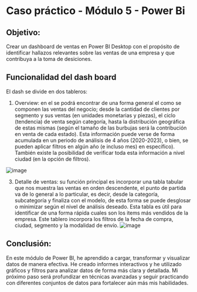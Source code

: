 # Caso práctico - Módulo 5 - Power Bi

## Objetivo: 
 Crear un dashboard de ventas en Power BI Desktop con el propósito de identificar hallazos relevantes sobre las ventas de una empresa y que contribuya a la toma de desiciones. 

 ## Funcionalidad del dash board

El dash se divide en dos tableros:
1. Overview: en el se podrá encontrar de una forma general el como se componen las ventas del negocio; desde la cantidad de clientes por segmento y sus ventas (en unidades monetarias y piezas), el ciclo (tendencia) de venta según categoría, hasta la distribución geográfica de estas mismas (según el tamaño de las burbujas será la contribución en venta de cada estado).
   Esta información puede verse de forma acumulada en un periodo de análisis de 4 años (2020-2023), o bien, se pueden aplicar filtros en algún año (e incluso mes) en específico).
   También existe la posibilidad de verificar toda esta información a nivel ciudad (en la opción de filtros).

![image](https://github.com/user-attachments/assets/417cf4c5-659e-4adc-a464-0b857f4a92a0)


3. Detalle de ventas: su función principal es incorporar una tabla tabular que nos muestra las ventas en orden descendente, el punto de partida va de lo general a lo particular, es decir, desde la categoría, subcategoría y finaliza con el modelo, de esta forma se puede desglosar o minimizar según el nivel de análisis deseado. Esta tabla es útil para identificar de una forma rápida cuales son los items más vendidos de la empresa.
   Este tablero incorpora los filtros de la fecha de compra, ciudad, segmento y la modalidad de envío.
![image](https://github.com/user-attachments/assets/4e6edf8a-610e-42a9-a2df-f623fd66a1a2)


## Conclusión:
En este módulo de Power BI, he aprendido a cargar, transformar y visualizar datos de manera efectiva. He creado informes interactivos y he utilizado gráficos y filtros para analizar datos de forma más clara y detallada. Mi próximo paso será profundizar en técnicas avanzadas y seguir practicando con diferentes conjuntos de datos para fortalecer aún más mis habilidades.
